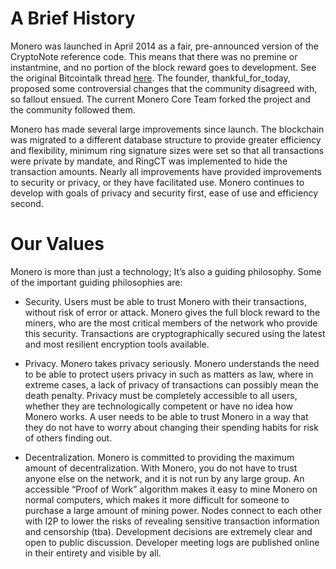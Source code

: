 # A Brief History

Monero was launched in April 2014 as a fair, pre-announced version of the CryptoNote reference code. This means that there was no premine or instantmine, and no portion of the block reward goes to development. See the original Bitcointalk thread [here]( https://bitcointalk.org/index.php?topic=583449.0). The founder, thankful_for_today, proposed some controversial changes that the community disagreed with, so fallout ensued. The current Monero Core Team forked the project and the community followed them.

Monero has made several large improvements since launch. The blockchain was migrated to a different database structure to provide greater efficiency and flexibility, minimum ring signature sizes were set so that all transactions were private by mandate, and RingCT was implemented to hide the transaction amounts. Nearly all improvements have provided improvements to security or privacy, or they have facilitated use. Monero continues to develop with goals of privacy and security first, ease of use and efficiency second.

# Our Values

Monero is more than just a technology; It’s also a guiding philosophy. Some of the important guiding philosophies are:

-	Security. Users must be able to trust Monero with their transactions, without risk of error or attack. Monero gives the full block reward to the miners, who are the most critical members of the network who provide this security. Transactions are cryptographically secured using the latest and most resilient encryption tools available.

-	Privacy. Monero takes privacy seriously. Monero understands the need to be able to protect users privacy in such as matters as law, where in extreme cases, a lack of privacy of transactions can possibly mean the death penalty. Privacy must be completely accessible to all users, whether they are technologically competent or have no idea how Monero works. A user needs to be able to trust Monero in a way that they do not have to worry about changing their spending habits for risk of others finding out.

-	Decentralization. Monero is committed to providing the maximum amount of decentralization. With Monero, you do not have to trust anyone else on the network, and it is not run by any large group. An accessible “Proof of Work” algorithm makes it easy to mine Monero on normal computers, which makes it more difficult for someone to purchase a large amount of mining power. Nodes connect to each other with I2P to lower the risks of revealing sensitive transaction information and censorship (tba). Development decisions are extremely clear and open to public discussion. Developer meeting logs are published online in their entirety and visible by all.
